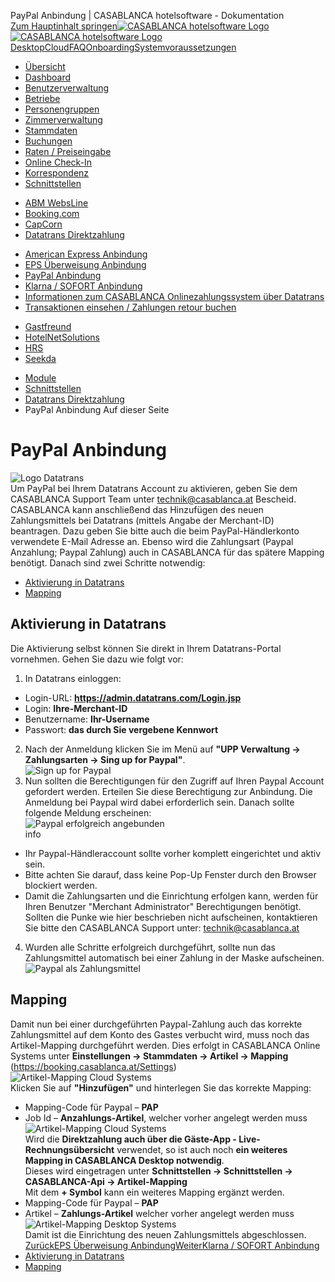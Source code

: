 PayPal Anbindung | CASABLANCA hotelsoftware - Dokumentation  
[Zum Hauptinhalt springen](https://docs.casablanca.at/cloud/interfaces/datatrans/paypal/#__docusaurus_skipToContent_fallback)[![CASABLANCA hotelsoftware Logo](https://docs.casablanca.at/img/logo.png) ![CASABLANCA hotelsoftware Logo](https://docs.casablanca.at/img/Casablanca_LOGO_2022_neg.png)](https://docs.casablanca.at/) [Desktop](https://docs.casablanca.at/desktop/desktop/)[Cloud](https://docs.casablanca.at/cloud/cloud_systems/)[FAQ](https://docs.casablanca.at/faq)[Onboarding](https://docs.casablanca.at/onboarding/fiscalization)[Systemvoraussetzungen](https://docs.casablanca.at/system_requirements)  
* [Übersicht](https://docs.casablanca.at/cloud/cloud_systems/)
* [Dashboard](https://docs.casablanca.at/cloud/dashboard/)
* [Benutzerverwaltung](https://docs.casablanca.at/cloud/user_management/)
* [Betriebe](https://docs.casablanca.at/cloud/company/)
* [Personengruppen](https://docs.casablanca.at/cloud/person_groups/)
* [Zimmerverwaltung](https://docs.casablanca.at/cloud/rooms/)
* [Stammdaten](https://docs.casablanca.at/cloud/main_data/)
* [Buchungen](https://docs.casablanca.at/cloud/bookings/)
* [Raten / Preiseingabe](https://docs.casablanca.at/cloud/raten/)
* [Online Check-In](https://docs.casablanca.at/cloud/online_checkin/)
* [Korrespondenz](https://docs.casablanca.at/cloud/online_corr/)
* [Schnittstellen](https://docs.casablanca.at/cloud/interfaces/)
+ [ABM WebsLine](https://docs.casablanca.at/cloud/interfaces/abm/)
+ [Booking.com](https://docs.casablanca.at/cloud/interfaces/bookingcom/)
+ [CapCorn](https://docs.casablanca.at/cloud/interfaces/capcorn/)
+ [Datatrans Direktzahlung](https://docs.casablanca.at/cloud/interfaces/datatrans/)
- [American Express Anbindung](https://docs.casablanca.at/cloud/interfaces/datatrans/amex)
- [EPS Überweisung Anbindung](https://docs.casablanca.at/cloud/interfaces/datatrans/eps)
- [PayPal Anbindung](https://docs.casablanca.at/cloud/interfaces/datatrans/paypal)
- [Klarna / SOFORT Anbindung](https://docs.casablanca.at/cloud/interfaces/datatrans/klarna)
- [Informationen zum CASABLANCA Onlinezahlungssystem über Datatrans](https://docs.casablanca.at/cloud/interfaces/datatrans/info_acquirer)
- [Transaktionen einsehen / Zahlungen retour buchen](https://docs.casablanca.at/cloud/interfaces/datatrans/transactions)
+ [Gastfreund](https://docs.casablanca.at/cloud/interfaces/gastfreund/)
+ [HotelNetSolutions](https://docs.casablanca.at/cloud/interfaces/hns/)
+ [HRS](https://docs.casablanca.at/cloud/interfaces/hrs/)
+ [Seekda](https://docs.casablanca.at/cloud/interfaces/seekda/)
* [Module](https://docs.casablanca.at/cloud/module/)  
* [Schnittstellen](https://docs.casablanca.at/cloud/interfaces/)
* [Datatrans Direktzahlung](https://docs.casablanca.at/cloud/interfaces/datatrans/)
* PayPal Anbindung
Auf dieser Seite

# PayPal Anbindung  
![Logo Datatrans](https://docs.casablanca.at/assets/images/logo-61b449a232cb8927ba7ad7cd72305169.png "Logo Datatrans")  
Um PayPal bei Ihrem Datatrans Account zu aktivieren, geben Sie dem CASABLANCA Support Team unter technik@casablanca.at Bescheid. CASABLANCA kann anschließend das Hinzufügen des neuen Zahlungsmittels bei Datatrans (mittels Angabe der Merchant-ID) beantragen. Dazu geben Sie bitte auch die beim PayPal-Händlerkonto verwendete E-Mail Adresse an. Ebenso wird die Zahlungsart (Paypal Anzahlung; Paypal Zahlung) auch in CASABLANCA für das spätere Mapping benötigt. Danach sind zwei Schritte notwendig:  
* [Aktivierung in Datatrans](https://docs.casablanca.at/cloud/interfaces/datatrans/paypal/#aktivierung-in-datatrans)
* [Mapping](https://docs.casablanca.at/cloud/interfaces/datatrans/paypal/#mapping)

## Aktivierung in Datatrans[](https://docs.casablanca.at/cloud/interfaces/datatrans/paypal/#aktivierung-in-datatrans "Direkter Link zu Aktivierung in Datatrans")  
Die Aktivierung selbst können Sie direkt in Ihrem Datatrans-Portal vornehmen. Gehen Sie dazu wie folgt vor:  
1. In Datatrans einloggen:
* Login-URL: **<https://admin.datatrans.com/Login.jsp>**
* Login: **Ihre-Merchant-ID**
* Benutzername: **Ihr-Username**
* Passwort: **das durch Sie vergebene Kennwort**
2. Nach der Anmeldung klicken Sie im Menü auf **"UPP Verwaltung -> Zahlungsarten -> Sing up for Paypal"**.  
![Sign up for Paypal](https://docs.casablanca.at/assets/images/sign_up-ca9c0f923f5769ad29cddb7bb62d73a9.png "Sign up for Paypal")  
3. Nun sollten die Berechtigungen für den Zugriff auf Ihren Paypal Account gefordert werden. Erteilen Sie diese Berechtigung zur Anbindung. Die Anmeldung bei Paypal wird dabei erforderlich sein. Danach sollte folgende Meldung erscheinen:  
![Paypal erfolgreich angebunden](https://docs.casablanca.at/assets/images/connection_successful-efdd7a5ddd25f6ca6639bca7d35ef612.png "Paypal erfolgreich angebunden")  
info  
* Ihr Paypal-Händleraccount sollte vorher komplett eingerichtet und aktiv sein.
* Bitte achten Sie darauf, dass keine Pop-Up Fenster durch den Browser blockiert werden.
* Damit die Zahlungsarten und die Einrichtung erfolgen kann, werden für Ihren Benutzer "Merchant Administrator" Berechtigungen benötigt. Sollten die Punke wie hier beschrieben nicht aufscheinen, kontaktieren Sie bitte den CASABLANCA Support unter: technik@casablanca.at  
4. Wurden alle Schritte erfolgreich durchgeführt, sollte nun das Zahlungsmittel automatisch bei einer Zahlung in der Maske aufscheinen.  
![Paypal als Zahlungsmittel](https://docs.casablanca.at/assets/images/view_paypal_in_payment-2db22868045a013b7351426340b22b68.png "Paypal als Zahlungsmittel")

## Mapping[](https://docs.casablanca.at/cloud/interfaces/datatrans/paypal/#mapping "Direkter Link zu Mapping")  
Damit nun bei einer durchgeführten Paypal-Zahlung auch das korrekte Zahlungsmittel auf dem Konto des Gastes verbucht wird, muss noch das Artikel-Mapping durchgeführt werden. Dies erfolgt in CASABLANCA Online Systems unter **Einstellungen -> Stammdaten -> Artikel -> Mapping** (<https://booking.casablanca.at/Settings>)  
![Artikel-Mapping Cloud Systems](https://docs.casablanca.at/assets/images/job_mapping_cloud1-e01338b66023ce70560f07848fc15474.png "Artikel-Mapping Cloud Systems")  
Klicken Sie auf **"Hinzufügen"** und hinterlegen Sie das korrekte Mapping:  
* Mapping-Code für Paypal – **PAP**
* Job Id – **Anzahlungs-Artikel**, welcher vorher angelegt werden muss  
![Artikel-Mapping Cloud Systems](https://docs.casablanca.at/assets/images/job_mapping_cloud2-17fe7216790fc18a43ed7d69a4ff8fb2.png "Artikel-Mapping Cloud Systems")  
Wird die **Direktzahlung auch über die Gäste-App - Live-Rechnungsübersicht** verwendet, so ist auch noch **ein weiteres Mapping in CASABLANCA Desktop notwendig**.  
Dieses wird eingetragen unter **Schnittstellen -> Schnittstellen -> CASABLANCA-Api -> Artikel-Mapping**  
Mit dem **+ Symbol** kann ein weiteres Mapping ergänzt werden.  
* Mapping-Code für Paypal – **PAP**
* Artikel – **Zahlungs-Artikel** welcher vorher angelegt werden muss  
![Artikel-Mapping Desktop Systems](https://docs.casablanca.at/assets/images/job_mapping_desktop-d798439a18a7c4fd4961a708b57dc18c.png "Artikel-Mapping Desktop Systems")  
Damit ist die Einrichtung des neuen Zahlungsmittels abgeschlossen.  
[ZurückEPS Überweisung Anbindung](https://docs.casablanca.at/cloud/interfaces/datatrans/eps)[WeiterKlarna / SOFORT Anbindung](https://docs.casablanca.at/cloud/interfaces/datatrans/klarna)  
* [Aktivierung in Datatrans](https://docs.casablanca.at/cloud/interfaces/datatrans/paypal/#aktivierung-in-datatrans)
* [Mapping](https://docs.casablanca.at/cloud/interfaces/datatrans/paypal/#mapping)